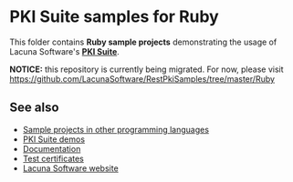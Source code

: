 # PKI Suite samples for Ruby

This folder contains **Ruby sample projects** demonstrating the usage of Lacuna Software's
**[PKI Suite](https://www.lacunasoftware.com/pki-suite)**.

**NOTICE:** this repository is currently being migrated. For now, please visit https://github.com/LacunaSoftware/RestPkiSamples/tree/master/Ruby

## See also

* [Sample projects in other programming languages](../README.md)
* [PKI Suite demos](https://demos.lacunasoftware.com/)
* [Documentation](https://docs.lacunasoftware.com/)
* [Test certificates](https://docs.lacunasoftware.com/articles/pki-guide/test-certs)
* [Lacuna Software website](https://www.lacunasoftware.com/)
